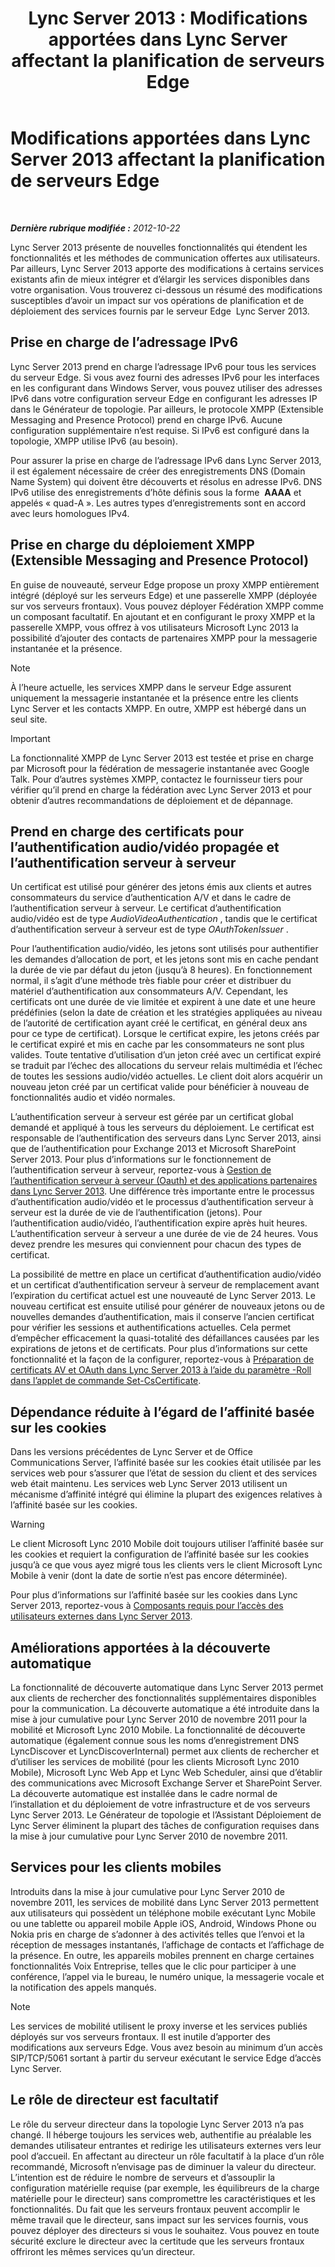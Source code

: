 ﻿---
title: 'Lync Server 2013 : Modifications apportées dans Lync Server affectant la planification de serveurs Edge'
TOCTitle: Modifications apportées dans Lync Server 2013 affectant la planification de serveurs Edge
ms:assetid: 66305160-c9b8-4bc4-9f24-8ee8d9a294f7
ms:mtpsurl: https://technet.microsoft.com/fr-fr/library/JJ204965(v=OCS.15)
ms:contentKeyID: 49297443
ms.date: 05/20/2016
mtps_version: v=OCS.15
ms.translationtype: HT
---

# Modifications apportées dans Lync Server 2013 affectant la planification de serveurs Edge

 

_**Dernière rubrique modifiée :** 2012-10-22_

Lync Server 2013 présente de nouvelles fonctionnalités qui étendent les fonctionnalités et les méthodes de communication offertes aux utilisateurs. Par ailleurs, Lync Server 2013 apporte des modifications à certains services existants afin de mieux intégrer et d’élargir les services disponibles dans votre organisation. Vous trouverez ci-dessous un résumé des modifications susceptibles d’avoir un impact sur vos opérations de planification et de déploiement des services fournis par le serveur Edge  Lync Server 2013.

## Prise en charge de l’adressage IPv6

Lync Server 2013 prend en charge l’adressage IPv6 pour tous les services du serveur Edge. Si vous avez fourni des adresses IPv6 pour les interfaces en les configurant dans Windows Server, vous pouvez utiliser des adresses IPv6 dans votre configuration serveur Edge en configurant les adresses IP dans le Générateur de topologie. Par ailleurs, le protocole XMPP (Extensible Messaging and Presence Protocol) prend en charge IPv6. Aucune configuration supplémentaire n’est requise. Si IPv6 est configuré dans la topologie, XMPP utilise IPv6 (au besoin).

Pour assurer la prise en charge de l’adressage IPv6 dans Lync Server 2013, il est également nécessaire de créer des enregistrements DNS (Domain Name System) qui doivent être découverts et résolus en adresse IPv6. DNS IPv6 utilise des enregistrements d’hôte définis sous la forme  **AAAA** et appelés « quad-A ». Les autres types d’enregistrements sont en accord avec leurs homologues IPv4.

## Prise en charge du déploiement XMPP (Extensible Messaging and Presence Protocol)

En guise de nouveauté, serveur Edge propose un proxy XMPP entièrement intégré (déployé sur les serveurs Edge) et une passerelle XMPP (déployée sur vos serveurs frontaux). Vous pouvez déployer Fédération XMPP comme un composant facultatif. En ajoutant et en configurant le proxy XMPP et la passerelle XMPP, vous offrez à vos utilisateurs Microsoft Lync 2013 la possibilité d’ajouter des contacts de partenaires XMPP pour la messagerie instantanée et la présence.

> [!NOTE]  
> À l’heure actuelle, les services XMPP dans le serveur Edge assurent uniquement la messagerie instantanée et la présence entre les clients Lync Server et les contacts XMPP. En outre, XMPP est hébergé dans un seul site.

> [!IMPORTANT]  
> La fonctionnalité XMPP de Lync Server 2013 est testée et prise en charge par Microsoft pour la fédération de messagerie instantanée avec Google Talk. Pour d’autres systèmes XMPP, contactez le fournisseur tiers pour vérifier qu’il prend en charge la fédération avec Lync Server 2013 et pour obtenir d’autres recommandations de déploiement et de dépannage.

## Prend en charge des certificats pour l’authentification audio/vidéo propagée et l’authentification serveur à serveur

Un certificat est utilisé pour générer des jetons émis aux clients et autres consommateurs du service d’authentication A/V et dans le cadre de l’authentification serveur à serveur. Le certificat d’authentification audio/vidéo est de type *AudioVideoAuthentication* , tandis que le certificat d’authentification serveur à serveur est de type *OAuthTokenIssuer* .

Pour l’authentification audio/vidéo, les jetons sont utilisés pour authentifier les demandes d’allocation de port, et les jetons sont mis en cache pendant la durée de vie par défaut du jeton (jusqu’à 8 heures). En fonctionnement normal, il s’agit d’une méthode très fiable pour créer et distribuer du matériel d’authentification aux consommateurs A/V. Cependant, les certificats ont une durée de vie limitée et expirent à une date et une heure prédéfinies (selon la date de création et les stratégies appliquées au niveau de l’autorité de certification ayant créé le certificat, en général deux ans pour ce type de certificat). Lorsque le certificat expire, les jetons créés par le certificat expiré et mis en cache par les consommateurs ne sont plus valides. Toute tentative d’utilisation d’un jeton créé avec un certificat expiré se traduit par l’échec des allocations du serveur relais multimédia et l’échec de toutes les sessions audio/vidéo actuelles. Le client doit alors acquérir un nouveau jeton créé par un certificat valide pour bénéficier à nouveau de fonctionnalités audio et vidéo normales.

L’authentification serveur à serveur est gérée par un certificat global demandé et appliqué à tous les serveurs du déploiement. Le certificat est responsable de l’authentification des serveurs dans Lync Server 2013, ainsi que de l’authentification pour Exchange 2013 et Microsoft SharePoint Server 2013. Pour plus d’informations sur le fonctionnement de l’authentification serveur à serveur, reportez-vous à [Gestion de l’authentification serveur à serveur (Oauth) et des applications partenaires dans Lync Server 2013](lync-server-2013-managing-server-to-server-authentication-oauth-and-partner-applications.md). Une différence très importante entre le processus d’authentification audio/vidéo et le processus d’authentification serveur à serveur est la durée de vie de l’authentification (jetons). Pour l’authentification audio/vidéo, l’authentification expire après huit heures. L’authentification serveur à serveur a une durée de vie de 24 heures. Vous devez prendre les mesures qui conviennent pour chacun des types de certificat.

La possibilité de mettre en place un certificat d’authentification audio/vidéo et un certificat d’authentification serveur à serveur de remplacement avant l’expiration du certificat actuel est une nouveauté de Lync Server 2013. Le nouveau certificat est ensuite utilisé pour générer de nouveaux jetons ou de nouvelles demandes d’authentification, mais il conserve l’ancien certificat pour vérifier les sessions et authentifications actuelles. Cela permet d’empêcher efficacement la quasi-totalité des défaillances causées par les expirations de jetons et de certificats. Pour plus d’informations sur cette fonctionnalité et la façon de la configurer, reportez-vous à [Préparation de certificats AV et OAuth dans Lync Server 2013 à l’aide du paramètre -Roll dans l’applet de commande Set-CsCertificate](lync-server-2013-staging-av-and-oauth-certificates-using-roll-in-https://docs.microsoft.com/en-us/powershell/module/skype/Set-CsCertificate).

## Dépendance réduite à l’égard de l’affinité basée sur les cookies

Dans les versions précédentes de Lync Server et de Office Communications Server, l’affinité basée sur les cookies était utilisée par les services web pour s’assurer que l’état de session du client et des services web était maintenu. Les services web Lync Server 2013 utilisent un mécanisme d’affinité intégré qui élimine la plupart des exigences relatives à l’affinité basée sur les cookies.

> [!WARNING]  
> Le client Microsoft Lync 2010 Mobile doit toujours utiliser l’affinité basée sur les cookies et requiert la configuration de l’affinité basée sur les cookies jusqu’à ce que vous ayez migré tous les clients vers le client Microsoft Lync Mobile à venir (dont la date de sortie n’est pas encore déterminée).

Pour plus d’informations sur l’affinité basée sur les cookies dans Lync Server 2013, reportez-vous à [Composants requis pour l’accès des utilisateurs externes dans Lync Server 2013](lync-server-2013-components-required-for-external-user-access.md).

## Améliorations apportées à la découverte automatique

La fonctionnalité de découverte automatique dans Lync Server 2013 permet aux clients de rechercher des fonctionnalités supplémentaires disponibles pour la communication. La découverte automatique a été introduite dans la mise à jour cumulative pour Lync Server 2010 de novembre 2011 pour la mobilité et Microsoft Lync 2010 Mobile. La fonctionnalité de découverte automatique (également connue sous les noms d’enregistrement DNS LyncDiscover et LyncDiscoverInternal) permet aux clients de rechercher et d’utiliser les services de mobilité (pour les clients Microsoft Lync 2010 Mobile), Microsoft Lync Web App et Lync Web Scheduler, ainsi que d’établir des communications avec Microsoft Exchange Server et SharePoint Server. La découverte automatique est installée dans le cadre normal de l’installation et du déploiement de votre infrastructure et de vos serveurs Lync Server 2013. Le Générateur de topologie et l’Assistant Déploiement de Lync Server éliminent la plupart des tâches de configuration requises dans la mise à jour cumulative pour Lync Server 2010 de novembre 2011.

## Services pour les clients mobiles

Introduits dans la mise à jour cumulative pour Lync Server 2010 de novembre 2011, les services de mobilité dans Lync Server 2013 permettent aux utilisateurs qui possèdent un téléphone mobile exécutant Lync Mobile ou une tablette ou appareil mobile Apple iOS, Android, Windows Phone ou Nokia pris en charge de s’adonner à des activités telles que l’envoi et la réception de messages instantanés, l’affichage de contacts et l’affichage de la présence. En outre, les appareils mobiles prennent en charge certaines fonctionnalités Voix Entreprise, telles que le clic pour participer à une conférence, l’appel via le bureau, le numéro unique, la messagerie vocale et la notification des appels manqués.

> [!NOTE]  
> Les services de mobilité utilisent le proxy inverse et les services publiés déployés sur vos serveurs frontaux. Il est inutile d’apporter des modifications aux serveurs Edge. Vous avez besoin au minimum d’un accès SIP/TCP/5061 sortant à partir du serveur exécutant le service Edge d’accès Lync Server.

## Le rôle de directeur est facultatif

Le rôle du serveur directeur dans la topologie Lync Server 2013 n’a pas changé. Il héberge toujours les services web, authentifie au préalable les demandes utilisateur entrantes et redirige les utilisateurs externes vers leur pool d’accueil. En affectant au directeur un rôle facultatif à la place d’un rôle recommandé, Microsoft n’envisage pas de diminuer la valeur du directeur. L’intention est de réduire le nombre de serveurs et d’assouplir la configuration matérielle requise (par exemple, les équilibreurs de la charge matérielle pour le directeur) sans compromettre les caractéristiques et les fonctionnalités. Du fait que les serveurs frontaux peuvent accomplir le même travail que le directeur, sans impact sur les services fournis, vous pouvez déployer des directeurs si vous le souhaitez. Vous pouvez en toute sécurité exclure le directeur avec la certitude que les serveurs frontaux offriront les mêmes services qu’un directeur.

